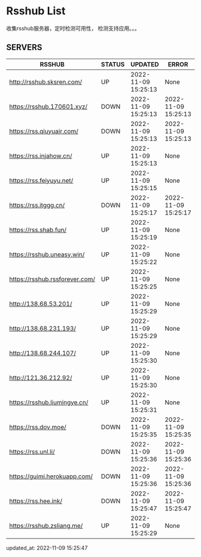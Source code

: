 # Rsshub List

收集rsshub服务器，定时检测可用性， 检测支持应用。。。


## SERVERS

|  RSSHUB   | STATUS  | UPDATED  | ERROR  | TWITTER |  
|  ----  | ----  | ----  | ----  | ---- |  
| http://rsshub.sksren.com/ | UP | 2022-11-09 15:25:13 | None |OK|  
| https://rsshub.170601.xyz/ | DOWN | 2022-11-09 15:25:13 | 2022-11-09 15:25:13 |  
| https://rss.qiuyuair.com/ | DOWN | 2022-11-09 15:25:13 | 2022-11-09 15:25:13 |  
| https://rss.injahow.cn/ | UP | 2022-11-09 15:25:13 | None ||  
| https://rss.feiyuyu.net/ | UP | 2022-11-09 15:25:15 | None |OK|  
| https://rss.itggg.cn/ | DOWN | 2022-11-09 15:25:17 | 2022-11-09 15:25:17 |  
| https://rss.shab.fun/ | UP | 2022-11-09 15:25:19 | None |OK|  
| https://rsshub.uneasy.win/ | UP | 2022-11-09 15:25:22 | None |OK|  
| https://rsshub.rssforever.com/ | UP | 2022-11-09 15:25:25 | None |OK|  
| http://138.68.53.201/ | UP | 2022-11-09 15:25:29 | None ||  
| http://138.68.231.193/ | UP | 2022-11-09 15:25:29 | None ||  
| http://138.68.244.107/ | UP | 2022-11-09 15:25:30 | None ||  
| http://121.36.212.92/ | UP | 2022-11-09 15:25:30 | None ||  
| https://rsshub.liumingye.cn/ | UP | 2022-11-09 15:25:31 | None |OK|  
| https://rss.dov.moe/ | DOWN | 2022-11-09 15:25:35 | 2022-11-09 15:25:35 |  
| https://rss.unl.li/ | DOWN | 2022-11-09 15:25:36 | 2022-11-09 15:25:36 |  
| https://guimi.herokuapp.com/ | DOWN | 2022-11-09 15:25:36 | 2022-11-09 15:25:36 |  
| https://rss.hee.ink/ | DOWN | 2022-11-09 15:25:47 | 2022-11-09 15:25:47 |  
| https://rsshub.zsliang.me/ | UP | 2022-11-09 15:25:29 | None |OK|  
  

updated_at: 2022-11-09 15:25:47  

